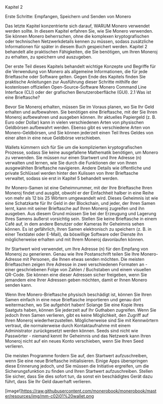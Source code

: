 Kapitel 2

Erste Schritte: Empfangen, Speichern und Senden von Monero

Das letzte Kapitel konzentrierte sich darauf, WARUM Monero verwendet werden sollte. In diesem Kapitel erfahren Sie, wie Sie Monero verwenden. Sie können Monero beherrschen, ohne die komplexen kryptografischen oder technischen Netzwerkdetails kennen zu müssen, sodass zusätzliche Informationen für später in diesem Buch gespeichert werden. Kapitel 2 behandelt alle praktischen Fähigkeiten, die Sie benötigen, um Ihren Moneroj zu erhalten, zu speichern und auszugeben.

Der erste Teil dieses Kapitels behandelt wichtige Konzepte und Begriffe für die Verwendung von Monero als allgemeine Informationen, die für jede Brieftasche oder Software gelten. Gegen Ende des Kapitels finden Sie praktische Anleitungen zur Ausführung dieser Schritte mithilfe der kostenlosen offiziellen Open-Source-Software Monero Command Line Interface (CLI) oder der grafischen Benutzeroberfläche (GUI).
2.1 Was ist eine Brieftasche?

Bevor Sie Moneroj erhalten, müssen Sie im Voraus planen, wo Sie Ihr Geld erhalten und aufbewahren. Sie benötigen eine Brieftasche, mit der Sie Ihren Moneroj aufbewahren und ausgeben können. Ihr aktuelles Papiergeld (z. B. Euro oder Dollar) kann in vielen verschiedenen Arten von physischen Geldbörsen aufbewahrt werden. Ebenso gibt es verschiedene Arten von Monero-Geldbörsen, und Sie können jederzeit einen Teil Ihres Geldes von einer alten in eine neue Geldbörse verschieben.

Wallets kümmern sich für Sie um die komplizierten kryptografischen Prozesse, sodass Sie keine ausgefallene Mathematik benötigen, um Monero zu verwenden. Sie müssen nur einen Startwert und Ihre Adresse (n) verwalten und lernen, wie Sie durch die Funktionen der von Ihnen ausgewählten Brieftasche navigieren. Andere Details wie öffentliche und private Schlüssel werden hinter den Kulissen von Ihrer Brieftasche verwaltet, sodass sie erst in Kapitel 5 behandelt werden.

Ihr Monero-Samen ist eine Geheimnummer, mit der Ihre Brieftasche Ihren Moneroj findet und ausgibt, obwohl er der Einfachheit halber in eine Reihe von mehr als 12 bis 25 Wörtern umgewandelt wird. Dieses Geheimnis ist wie eine Schatzkarte für Ihr Geld in der Blockchain, und jeder, der Ihren Samen lernt, kann mit seiner Brieftasche auf Ihren Moneroj zugreifen und ihn ausgeben. Aus diesem Grund müssen Sie bei der Erzeugung und Lagerung Ihres Samens äußerst vorsichtig sein. Stellen Sie keine Brieftasche in einem Café auf, in dem andere Benutzer oder Kameras Ihr Geheimnis sehen können. Es ist gefährlich, Ihren Samen elektronisch zu speichern (z. B. in einer Textdatei oder E-Mail), da böswillige Software oder Dienste ihn möglicherweise erhalten und mit Ihrem Moneroj davonlaufen können.

Ihr Startwert wird verwendet, um Ihre Adresse (n) für den Empfang von Moneroj zu generieren. Genau wie Ihre Postanschrift teilen Sie Ihre Monero-Adresse mit Personen, die Ihnen etwas senden möchten. Die meisten Brieftaschen zeigen Ihre Adresse in zwei verschiedenen Formaten an - einer geschriebenen Folge von Zahlen / Buchstaben und einem visuellen QR-Code. Sie können eine dieser Adressen sicher freigeben, wenn Sie jemandem eine Ihrer Adressen geben möchten, damit er Ihnen Monero senden kann.

Wenn Ihre Monero-Brieftasche physisch beschädigt ist, können Sie Ihren Samen einfach in eine neue Brieftasche importieren und genau dort weitermachen, wo Sie aufgehört haben! Solange Sie eine Kopie Ihres Saatguts haben, können Sie jederzeit auf Ihr Guthaben zugreifen. Wenn Sie jedoch Ihren Samen verlieren, gibt es keine Möglichkeit, den Zugriff auf Ihren Moneroj wiederherzustellen. Möglicherweise sind Sie mit Kennwörtern vertraut, die normalerweise durch Kontaktaufnahme mit einem Administrator zurückgesetzt werden können. Seeds sind nicht wie Passwörter - niemand kennt Ihr Geheimnis und das Netzwerk kann Ihren Moneroj nicht auf ein neues Konto verschieben, wenn Sie Ihren Seed verlieren.

Die meisten Programme fordern Sie auf, den Startwert aufzuschreiben, wenn Sie eine neue Brieftasche initialisieren. Einige Apps überspringen diese Erinnerung jedoch, und Sie müssen die Initiative ergreifen, um die Sicherungsfunktion zu finden und Ihren Startwert aufzuschreiben. Stellen Sie sicher, dass Sie dies sofort tun, da sonst ein beschädigtes Gerät dazu führt, dass Sie Ihr Geld dauerhaft verlieren. 

[image!]https://raw.githubusercontent.com/monerobook/monerobook/master/resources/img/mm-c02i01%20wallet.png
